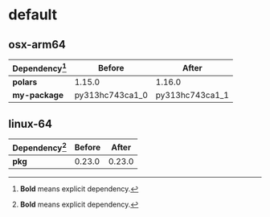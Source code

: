 # default

## osx-arm64

|Dependency[^1]|Before|After|
|-|-|-|
|**polars**|1.15.0|1.16.0|
|**my-package**|py313hc743ca1_0|py313hc743ca1_1|

## linux-64

|Dependency[^1]|Before|After|
|-|-|-|
|**pkg**|0.23.0|0.23.0|

[^1]: **Bold** means explicit dependency.
[^2]: Dependency got downgraded.
